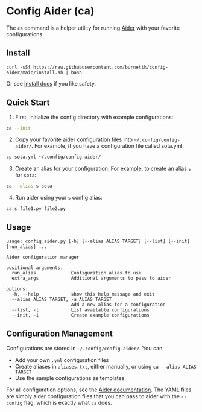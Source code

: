 # Config Aider (ca)

The `ca` command is a helper utility for running [Aider](https://aider.chat) with your favorite configurations.

## Install

`curl -sSf https://raw.githubusercontent.com/burnettk/config-aider/main/install.sh | bash`

Or see [install docs](doc/install.md) if you like safety.

## Quick Start

1. First, initialize the config directory with example configurations:
```bash
ca --init
```

2. Copy your favorite aider configuration files into `~/.config/config-aider/`. For example, if you have a configuration file called sota.yml:
```bash
cp sota.yml ~/.config/config-aider/
```

3. Create an alias for your configuration. For example, to create an alias `s` for `sota`:
```bash
ca --alias s sota
```

4. Run aider using your `s` config alias:
```bash
ca s file1.py file2.py
```

## Usage

```text
usage: config_aider.py [-h] [--alias ALIAS TARGET] [--list] [--init] [run_alias] ...

Aider configuration manager

positional arguments:
  run_alias             Configuration alias to use
  extra_args            Additional arguments to pass to aider

options:
  -h, --help            show this help message and exit
  --alias ALIAS TARGET, -a ALIAS TARGET
                        Add a new alias for a configuration
  --list, -l            List available configurations
  --init, -i            Create example configurations
```

## Configuration Management

Configurations are stored in `~/.config/config-aider/`. You can:

- Add your own `.yml` configuration files
- Create aliases in `aliases.txt`, either manually, or using `ca --alias ALIAS TARGET`
- Use the sample configurations as templates

For all configuration options, see the [Aider documentation](https://github.com/Aider-AI/aider/blob/main/aider/website/assets/sample.aider.conf.yml).
The YAML files are simply aider configuration files that you can pass to aider with the `--config` flag, which is exactly what `ca` does.
